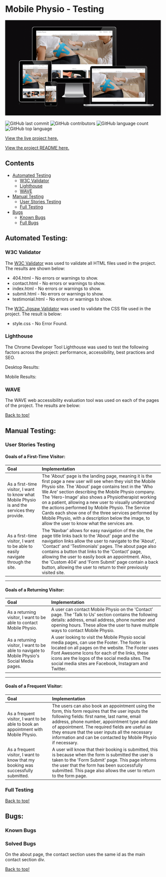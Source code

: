 # Mobile Physio - Testing

![Mobile Physio Site on multiple devices](/assets/images/README/response-design.png)

![GitHub last commit](https://img.shields.io/github/last-commit/CallumDennisIE/mobile-physio?style=for-the-badge)
![GitHub contributors](https://img.shields.io/github/contributors/CallumDennisIE/mobile-physio?style=for-the-badge)
![GitHub language count](https://img.shields.io/github/languages/count/CallumDennisIE/mobile-physio?style=for-the-badge)
![GitHub top language](https://img.shields.io/github/languages/top/CallumDennisIE/mobile-physio?style=for-the-badge)

[View the live project here.](https://callumdennisie.github.io/mobile-physio/)

[View the project README here.](README.md)

## Contents
* [Automated Testing](#automated-testing)
    * [W3C Validator](#w3c-validator)
    * [Lighthouse](#lighthouse)
    * [WAVE](#wave)
* [Manual Testing](#manual-testing)
    * [User Stories Testing](#user-stories-testing)
    * [Full Testing](#full-testing)
* [Bugs](#bugs)
    * [Known Bugs](#known-bugs)
    * [Full Bugs](#solved-bugs)

## Automated Testing:
### W3C Validator
The [W3C Validator](https://validator.w3.org/) was used to validate all HTML files used in the project. The results are shown below:

* 404.html - No errors or warnings to show.
* contact.html - No errors or warnings to show.
* index.html - No errors or warnings to show.
* submit.html - No errors or warnings to show.
* testimonial.html - No errors or warnings to show.

The [W3C Jigsaw Validator](https://jigsaw.w3.org/css-validator/) was used to validate the CSS file used in the project. The result is below:

* style.css - No Error Found.

### Lighthouse
The Chrome Developer Tool Lighthouse was used to test the following factors across the project: performance, accessibility, best practices and SEO.

Desktop Results:

Mobile Results:

### WAVE
The WAVE web accessibility evaluation tool was used on each of the pages of the project. The results are below:

[Back to top!](#mobile-physio---testing)

## Manual Testing:
### User Stories Testing
#### Goals of a First-Time Visitor:
| Goal          | Implementation      |
|:-------------|:-------------|
| As a first-time visitor, I want to know what Mobile Physio is and the services they provide.| The 'About' page is the landing page, meaning it is the first page a new user will see when they visit the Mobile Physio site.  The 'About' page contains text in the 'Who We Are' section describing the Mobile Physio company. The 'Hero-Image' also shows a Physiotherapist working on a patient, allowing a new user to visually understand the actions performed by Mobile Physio. The Service Cards each show one of the three services performed by Mobile Physio, with a description below the image, to allow the user to know what the services are.
| As a first-time visitor, I want to be able to easily navigate through the site.| The 'Navbar' allows for easy navigation of the site, the page title links back to the 'About' page and the navigation links allow the user to navigate to the 'About', 'Contact' and 'Testimonials' pages. The about page also contains a button that links to the 'Contact' page, allowing the user to easily book an appointment. Also, the 'Custom 404' and 'Form Submit' page contain a back button, allowing the user to return to their previously visited site.

***
#### Goals of a Returning Visitor:
| Goal          | Implementation      |
|:-------------|:-------------|
| As a returning visitor, I want to be able to contact Mobile Physio. | A user can contact Mobile Physio on the 'Contact' page. The 'Talk to Us' section contains the following details: address, email address, phone number and opening hours. These allow the user to have multiple ways to contact Mobile Physio.
| As a returning visitor, I want to be able to navigate to Mobile Physio's Social Media pages. | A user looking to visit the Mobile Physio social media pages, can use the Footer. The footer is located on all pages on the website. The Footer uses Font Awesome Icons for each of the links, these icons are the logos of the social media sites. The social media sites are Facebook, Instagram and Twitter.

***
#### Goals of a Frequent Visitor:
| Goal          | Implementation      |
|:-------------|:-------------|
| As a frequent visitor, I want to be able to book an appointment with Mobile Physio. | The users can also book an appointment using the form, this form requires that the user inputs the following fields: first name, last name, email address, phone number, appointment type and date of appointment. The required fields are useful as they ensure that the user inputs all the necessary information and can be contacted by Mobile Physio if necessary.
| As a frequent visitor, I want to know that my booking was successfully submitted. | A user will know that their booking is submitted, this is because when the form is submitted the user is taken to the 'Form Submit' page. This page informs the user that the form has been successfully submitted. This page also allows the user to return to the form page.



### Full Testing

[Back to top!](#mobile-physio---testing)

## Bugs:
### Known Bugs

### Solved Bugs
On the about page, the contact section uses the same id as the main contact section div.

[Back to top!](#mobile-physio---testing)